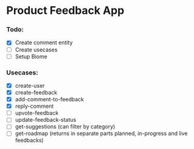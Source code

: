 # Product Feedback App

### Todo:

- [x] Create comment entity
- [ ] Create usecases
- [ ] Setup Biome

### Usecases:

- [x] create-user
- [x] create-feedback
- [x] add-comment-to-feedback
- [x] reply-comment
- [ ] upvote-feedback
- [ ] update-feedback-status
- [ ] get-suggestions (can filter by category)
- [ ] get-roadmap (returns in separate parts planned, in-progress and live feedbacks)

